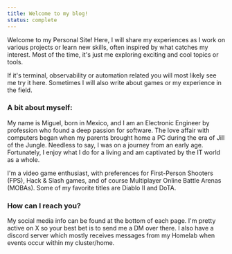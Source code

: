 ```yaml
---
title: Welcome to my blog!
status: complete
---
```


Welcome to my Personal Site! Here, I will share my experiences as I work on various projects or learn new skills, often inspired by what catches my interest. Most of the time, it's just me exploring exciting and cool topics or tools.

If it's terminal, observability or automation related you will most likely see me try it here. Sometimes I will also write about games or my experience in the field.
### A bit about myself: 
My name is Miguel, born in Mexico, and I am an Electronic Engineer by profession who found a deep passion for software. The love affair with computers began when my parents brought home a PC during the era of Jill of the Jungle. Needless to say, I was on a journey from an early age. Fortunately, I enjoy what I do for a living and am captivated by the IT world as a whole.

I'm a video game enthusiast, with preferences for First-Person Shooters (FPS), Hack & Slash games, and of course Multiplayer Online Battle Arenas (MOBAs). Some of my favorite titles are Diablo II and DoTA.

### How can I reach you?
My social media info can be found at the bottom of each page.
I'm pretty active on X so your best bet is to send me a DM over there. I also have a discord server which mostly receives messages from my Homelab when events occur within my cluster/home.